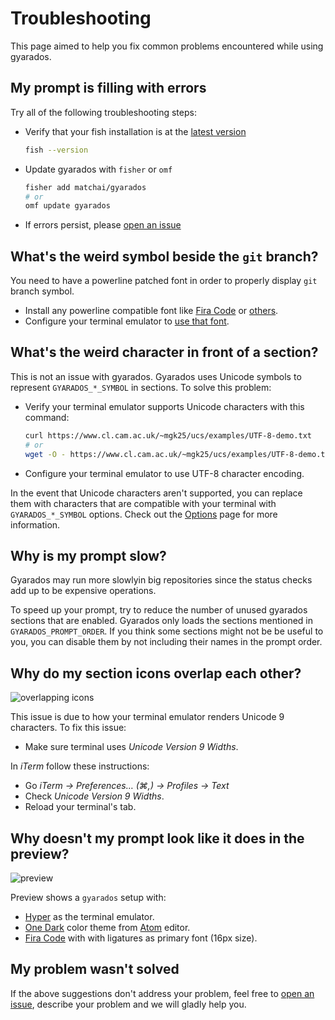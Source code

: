 # Troubleshooting

This page aimed to help you fix common problems encountered while using gyarados.

## My prompt is filling with errors

Try all of the following troubleshooting steps:

* Verify that your fish installation is at the [latest version](https://github.com/fish-shell/fish-shell/releases)

  ```sh
  fish --version
  ```

* Update gyarados with `fisher` or `omf`

  ```sh
  fisher add matchai/gyarados
  # or
  omf update gyarados
  ```

* If errors persist, please [open an issue](https://github.com/matchai/gyarados/issues/new)

## What's the weird symbol beside the `git` branch?

You need to have a powerline patched font in order to properly display `git` branch symbol.

* Install any powerline compatible font like [Fira Code](https://github.com/tonsky/FiraCode) or [others](https://github.com/powerline/fonts).
* Configure your terminal emulator to [use that font](https://powerline.readthedocs.io/en/master/troubleshooting/osx.html).

## What's the weird character in front of a section?

This is not an issue with gyarados. Gyarados uses Unicode symbols to represent `GYARADOS_*_SYMBOL` in sections. To solve this problem:

* Verify your terminal emulator supports Unicode characters with this command:

  ```sh
  curl https://www.cl.cam.ac.uk/~mgk25/ucs/examples/UTF-8-demo.txt
  # or
  wget -O - https://www.cl.cam.ac.uk/~mgk25/ucs/examples/UTF-8-demo.txt
  ```
* Configure your terminal emulator to use UTF-8 character encoding.


In the event that Unicode characters aren't supported, you can replace them with characters that are compatible with your terminal with `GYARADOS_*_SYMBOL` options. Check out the [Options](./docs/Options.md) page for more information.

## Why is my prompt slow?

Gyarados may run more slowlyin big repositories since the status checks add up to be expensive operations.

To speed up your prompt, try to reduce the number of unused gyarados sections that are enabled. Gyarados only loads the sections mentioned in `GYARADOS_PROMPT_ORDER`. If you think some sections might not be be useful to you, you can disable them by not including their names in the prompt order.

## Why do my section icons overlap each other?

![overlapping icons](../images/icon-overlap.png)

This issue is due to how your terminal emulator renders Unicode 9 characters. To fix this issue:

* Make sure terminal uses _Unicode Version 9 Widths_.

In _iTerm_ follow these instructions:

* Go _iTerm → Preferences… (⌘,) → Profiles → Text_
* Check _Unicode Version 9 Widths_.
* Reload your terminal's tab.

## Why doesn't my prompt look like it does in the preview?

![preview](../images/preview.gif)

Preview shows a `gyarados` setup with:

* [Hyper](https://hyper.is) as the terminal emulator.
* [One Dark](https://www.npmjs.com/package/hyperterm-atom-dark) color theme from [Atom](https://atom.io/) editor.
* [Fira Code](https://github.com/tonsky/FiraCode) with with ligatures as primary font (16px size).

## My problem wasn't solved

If the above suggestions don't address your problem, feel free to [open an issue](https://github.com/matchai/gyarados/issues/new), describe your problem and we will gladly help you.
